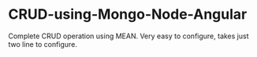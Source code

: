 # CRUD-using-Mongo-Node-Angular
Complete CRUD operation using MEAN. Very easy to configure, takes just two line to configure.
